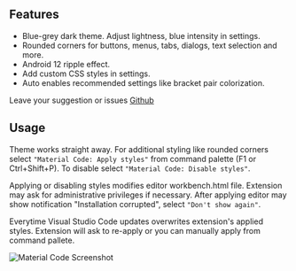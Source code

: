 ## Features

- Blue-grey dark theme. Adjust lightness, blue intensity in settings.
- Rounded corners for buttons, menus, tabs, dialogs, text selection and more.
- Android 12 ripple effect.
- Add custom CSS styles in settings.
- Auto enables recommended settings like bracket pair colorization.

Leave your suggestion or issues [Github](https://github.com/rakibdev/material-code)

## Usage

Theme works straight away. For additional styling like rounded corners select `"Material Code: Apply styles"` from command palette (F1 or Ctrl+Shift+P). To disable select `"Material Code: Disable styles"`.

Applying or disabling styles modifies editor workbench.html file. Extension may ask for administrative privileges if necessary. After applying editor may show notification "Installation corrupted", select `"Don't show again"`.

Everytime Visual Studio Code updates overwrites extension's applied styles. Extension will ask to re-apply or you can manually apply from command pallete.

![Material Code Screenshot](https://raw.githubusercontent.com/rakibdev/material-code/master/images/screenshot.png)
